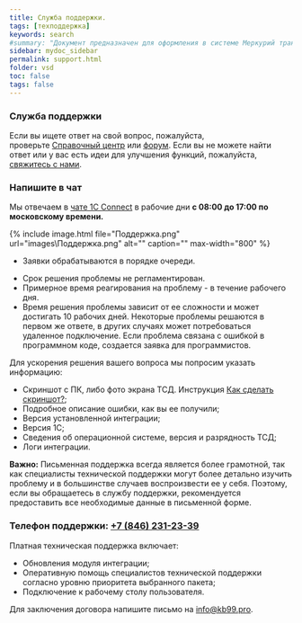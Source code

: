 ```yaml
---
title: Служба поддержки.
tags: [техподдержка]
keywords: search
#summary: "Документ предназначен для оформления в системе Меркурий транспортной партии."
sidebar: mydoc_sidebar
permalink: support.html
folder: vsd
toc: false
tags: false
---
```


<style>
.result {
background-color: #000000;
border: 1px solid #dedede;
padding: 10px;
margin-top: 10px;
margin-bottom: 10px;
}
</style>

### **Служба поддержки**

Если вы ищете ответ на свой вопрос, пожалуйста, проверьте [Справочный центр](https://redmine.kb99.pro/projects/vsd_1c/wiki/) или [форум](https://redmine.kb99.pro/projects/vsd_1c/boards). Если вы не можете найти ответ или у вас есть идеи для улучшения функций, пожалуйста, [свяжитесь с нами](https://www.notion.so/0ff889a8882d49469626c6c080ae7c4d?pvs=21).

### **Напишите в чат**

Мы отвечаем в [чате 1C Connect](https://1c-connect.com/join/s/bhbgroe537bz3pxg1g9ja6eroe) в рабочие дни **с 08:00 до 17:00 по московскому времени.**

{% include image.html file="Поддержка.png" url="images\Поддержка.png" alt="" caption="" max-width="800" %}

* Заявки обрабатываются в порядке очереди.
- Срок решения проблемы не регламентирован.
- Примерное время реагирования на проблему - в течение рабочего дня.
- Время решения проблемы зависит от ее сложности и может достигать 10 рабочих дней. Некоторые проблемы решаются в первом же ответе, в других случаях может потребоваться удаленное подключение. Если проблема связана с ошибкой в программном коде, создается заявка для программистов.


Для ускорения решения вашего вопроса мы попросим указать информацию:

- Скриншот с ПК, либо фото экрана ТСД. Инструкция [Как сделать скриншот?](https://kb99.pro/print_screen);
- Подробное описание ошибки, как вы ее получили;
- Версия установленной интеграции;
- Версия 1С;
- Сведения об операционной системе, версия и разрядность ТСД;
- Логи интеграции.


**Важно:** Письменная поддержка всегда является более грамотной, так как специалисты технической поддержки могут более детально изучить проблему и в большинстве случаев воспроизвести ее у себя. Поэтому, если вы обращаетесь в службу поддержки, рекомендуется предоставить все необходимые данные в письменной форме.

### **Телефон поддержки: [+7 (846) 231-23-39](tel:+788462312339)**


Платная техническая поддержка включает:

- Обновления модуля интеграции;
- Оперативную помощь специалистов технической поддержки согласно уровню приоритета выбранного пакета;
- Подключение к рабочему столу пользователя.

Для заключения договора напишите письмо на [info@kb99.pro](mailto:info@kb99.pro).

